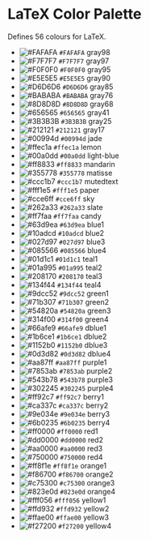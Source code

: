 # LaTeX Color Palette

Defines 56 colours for LaTeX.

- ![#FAFAFA](https://placehold.co/15x15/#FAFAFA/#FAFAFA.png) `#FAFAFA` gray98
- ![#F7F7F7](https://placehold.co/15x15/#F7F7F7/#F7F7F7.png) `#F7F7F7` gray97
- ![#F0F0F0](https://placehold.co/15x15/#F0F0F0/#F0F0F0.png) `#F0F0F0` gray95
- ![#E5E5E5](https://placehold.co/15x15/#E5E5E5/#E5E5E5.png) `#E5E5E5` gray90
- ![#D6D6D6](https://placehold.co/15x15/#D6D6D6/#D6D6D6.png) `#D6D6D6` gray85
- ![#BABABA](https://placehold.co/15x15/#BABABA/#BABABA.png) `#BABABA` gray76
- ![#8D8D8D](https://placehold.co/15x15/#8D8D8D/#8D8D8D.png) `#8D8D8D` gray68
- ![#656565](https://placehold.co/15x15/#656565/#656565.png) `#656565` gray41
- ![#3B3B3B](https://placehold.co/15x15/#3B3B3B/#3B3B3B.png) `#3B3B3B` gray25
- ![#212121](https://placehold.co/15x15/#212121/#212121.png) `#212121` gray17
- ![#00994d](https://placehold.co/15x15/#00994d/#00994d.png) `#00994d` jade
- ![#ffec1a](https://placehold.co/15x15/#ffec1a/#ffec1a.png) `#ffec1a` lemon
- ![#00a0dd](https://placehold.co/15x15/#00a0dd/#00a0dd.png) `#00a0dd` light-blue
- ![#ff8833](https://placehold.co/15x15/#ff8833/#ff8833.png) `#ff8833` mandarin
- ![#355778](https://placehold.co/15x15/#355778/#355778.png) `#355778` matisse
- ![#ccc1b7](https://placehold.co/15x15/#ccc1b7/#ccc1b7.png) `#ccc1b7` mutedtext
- ![#fff1e5](https://placehold.co/15x15/#fff1e5/#fff1e5.png) `#fff1e5` paper
- ![#cce6ff](https://placehold.co/15x15/#cce6ff/#cce6ff.png) `#cce6ff` sky
- ![#262a33](https://placehold.co/15x15/#262a33/#262a33.png) `#262a33` slate
- ![#ff7faa](https://placehold.co/15x15/#ff7faa/#ff7faa.png) `#ff7faa` candy
- ![#63d9ea](https://placehold.co/15x15/#63d9ea/#63d9ea.png) `#63d9ea` blue1
- ![#10adcd](https://placehold.co/15x15/#10adcd/#10adcd.png) `#10adcd` blue2
- ![#027d97](https://placehold.co/15x15/#027d97/#027d97.png) `#027d97` blue3
- ![#085566](https://placehold.co/15x15/#085566/#085566.png) `#085566` blue4
- ![#01d1c1](https://placehold.co/15x15/#01d1c1/#01d1c1.png) `#01d1c1` teal1
- ![#01a995](https://placehold.co/15x15/#01a995/#01a995.png) `#01a995` teal2
- ![#208170](https://placehold.co/15x15/#208170/#208170.png) `#208170` teal3
- ![#134f44](https://placehold.co/15x15/#134f44/#134f44.png) `#134f44` teal4
- ![#9dcc52](https://placehold.co/15x15/#9dcc52/#9dcc52.png) `#9dcc52` green1
- ![#71b307](https://placehold.co/15x15/#71b307/#71b307.png) `#71b307` green2
- ![#54820a](https://placehold.co/15x15/#54820a/#54820a.png) `#54820a` green3
- ![#314f00](https://placehold.co/15x15/#314f00/#314f00.png) `#314f00` green4
- ![#66afe9](https://placehold.co/15x15/#66afe9/#66afe9.png) `#66afe9` dblue1
- ![#1b6ce1](https://placehold.co/15x15/#1b6ce1/#1b6ce1.png) `#1b6ce1` dblue2
- ![#1152b0](https://placehold.co/15x15/#1152b0/#1152b0.png) `#1152b0` dblue3
- ![#0d3d82](https://placehold.co/15x15/#0d3d82/#0d3d82.png) `#0d3d82` dblue4
- ![#aa87ff](https://placehold.co/15x15/#aa87ff/#aa87ff.png) `#aa87ff` purple1
- ![#7853ab](https://placehold.co/15x15/#7853ab/#7853ab.png) `#7853ab` purple2
- ![#543b78](https://placehold.co/15x15/#543b78/#543b78.png) `#543b78` purple3
- ![#302245](https://placehold.co/15x15/#302245/#302245.png) `#302245` purple4
- ![#ff92c7](https://placehold.co/15x15/#ff92c7/#ff92c7.png) `#ff92c7` berry1
- ![#ca337c](https://placehold.co/15x15/#ca337c/#ca337c.png) `#ca337c` berry2
- ![#9e034e](https://placehold.co/15x15/#9e034e/#9e034e.png) `#9e034e` berry3
- ![#6b0235](https://placehold.co/15x15/#6b0235/#6b0235.png) `#6b0235` berry4
- ![#ff0000](https://placehold.co/15x15/#ff0000/#ff0000.png) `#ff0000` red1
- ![#dd0000](https://placehold.co/15x15/#dd0000/#dd0000.png) `#dd0000` red2
- ![#aa0000](https://placehold.co/15x15/#aa0000/#aa0000.png) `#aa0000` red3
- ![#750000](https://placehold.co/15x15/#750000/#750000.png) `#750000` red4
- ![#ff8f1e](https://placehold.co/15x15/#ff8f1e/#ff8f1e.png) `#ff8f1e` orange1
- ![#f86700](https://placehold.co/15x15/#f86700/#f86700.png) `#f86700` orange2
- ![#c75300](https://placehold.co/15x15/#c75300/#c75300.png) `#c75300` orange3
- ![#823e0d](https://placehold.co/15x15/#823e0d/#823e0d.png) `#823e0d` orange4
- ![#fff056](https://placehold.co/15x15/#fff056/#fff056.png) `#fff056` yellow1
- ![#ffd932](https://placehold.co/15x15/#ffd932/#ffd932.png) `#ffd932` yellow2
- ![#ffae00](https://placehold.co/15x15/#ffae00/#ffae00.png) `#ffae00` yellow3
- ![#f27200](https://placehold.co/15x15/#f27200/#f27200.png) `#f27200` yellow4